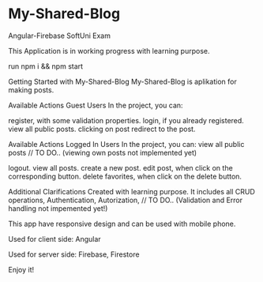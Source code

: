 # My-Shared-Blog
Angular-Firebase SoftUni Exam

This Application is in working progress with learning purpose.

run npm i && npm start

Getting Started with My-Shared-Blog
My-Shared-Blog is aplikation for making posts.

Available Actions Guest Users
In the project, you can:

register, with some validation properties.
login, if you already registered.
view all public posts.
clicking on post redirect to the post.

Available Actions Logged In Users
In the project, you can: view all public posts  // TO DO.. (viewing own posts not implemented yet)

logout.
view all posts.
create a new post.
edit post, when click on the corresponding button.
delete favorites, when click on the delete button.

Additional Clarifications
Created with learning purpose. It includes all CRUD operations, Authentication, Autorization,  // TO DO.. (Validation and Error handling not impemented yet!)

This app have responsive design and can be used with mobile phone.

Used for client side: Angular

Used for server side: Firebase, Firestore

Enjoy it!
